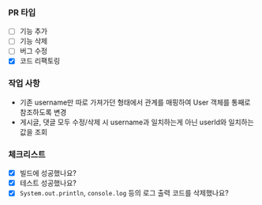 ### PR 타입

- [ ] 기능 추가
- [ ] 기능 삭제
- [ ] 버그 수정
- [x] 코드 리팩토링

### 작업 사항

- 기존 username만 따로 가져가던 형태에서 관계를 매핑하여 User 객체를 통째로 참조하도록 변경
- 게시글, 댓글 모두 수정/삭제 시 username과 일치하는게 아닌 userId와 일치하는 값을 조회

### 체크리스트

- [x] 빌드에 성공했나요?
- [x] 테스트 성공했나요?
- [x] `System.out.println`, `console.log` 등의 로그 출력 코드를 삭제했나요?
